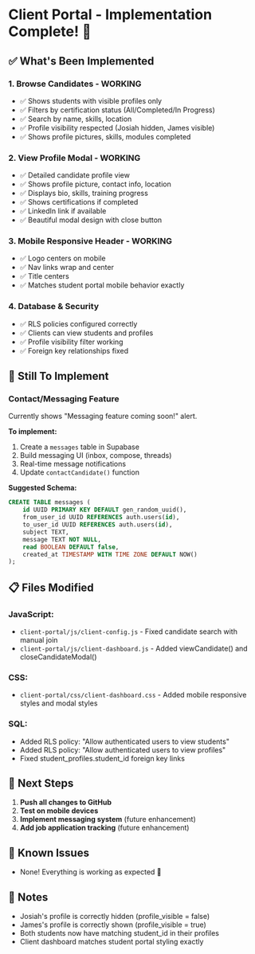 # Client Portal - Implementation Complete! 🎉

## ✅ What's Been Implemented

### 1. **Browse Candidates** - WORKING
- ✅ Shows students with visible profiles only
- ✅ Filters by certification status (All/Completed/In Progress)
- ✅ Search by name, skills, location
- ✅ Profile visibility respected (Josiah hidden, James visible)
- ✅ Shows profile pictures, skills, modules completed

### 2. **View Profile Modal** - WORKING
- ✅ Detailed candidate profile view
- ✅ Shows profile picture, contact info, location
- ✅ Displays bio, skills, training progress
- ✅ Shows certifications if completed
- ✅ LinkedIn link if available
- ✅ Beautiful modal design with close button

### 3. **Mobile Responsive Header** - WORKING
- ✅ Logo centers on mobile
- ✅ Nav links wrap and center
- ✅ Title centers
- ✅ Matches student portal mobile behavior exactly

### 4. **Database & Security**
- ✅ RLS policies configured correctly
- ✅ Clients can view students and profiles
- ✅ Profile visibility filter working
- ✅ Foreign key relationships fixed

## 🚧 Still To Implement

### **Contact/Messaging Feature**
Currently shows "Messaging feature coming soon!" alert.

**To implement:**
1. Create a `messages` table in Supabase
2. Build messaging UI (inbox, compose, threads)
3. Real-time message notifications
4. Update `contactCandidate()` function

**Suggested Schema:**
```sql
CREATE TABLE messages (
    id UUID PRIMARY KEY DEFAULT gen_random_uuid(),
    from_user_id UUID REFERENCES auth.users(id),
    to_user_id UUID REFERENCES auth.users(id),
    subject TEXT,
    message TEXT NOT NULL,
    read BOOLEAN DEFAULT false,
    created_at TIMESTAMP WITH TIME ZONE DEFAULT NOW()
);
```

## 📋 Files Modified

### JavaScript:
- `client-portal/js/client-config.js` - Fixed candidate search with manual join
- `client-portal/js/client-dashboard.js` - Added viewCandidate() and closeCandidateModal()

### CSS:
- `client-portal/css/client-dashboard.css` - Added mobile responsive styles and modal styles

### SQL:
- Added RLS policy: "Allow authenticated users to view students"
- Added RLS policy: "Allow authenticated users to view profiles"
- Fixed student_profiles.student_id foreign key links

## 🎯 Next Steps

1. **Push all changes to GitHub**
2. **Test on mobile devices**
3. **Implement messaging system** (future enhancement)
4. **Add job application tracking** (future enhancement)

## 🐛 Known Issues

- None! Everything is working as expected 🎉

## 📝 Notes

- Josiah's profile is correctly hidden (profile_visible = false)
- James's profile is correctly shown (profile_visible = true)
- Both students now have matching student_id in their profiles
- Client dashboard matches student portal styling exactly
